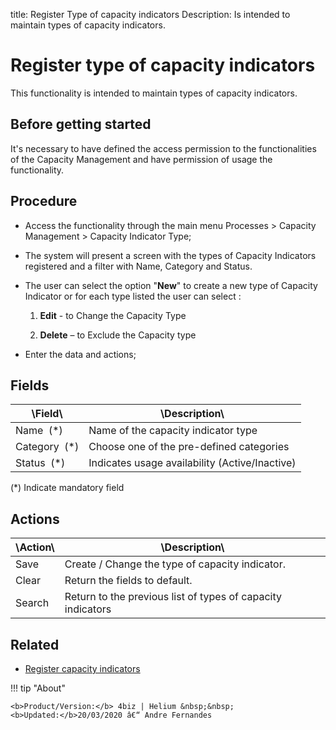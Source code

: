 title: Register Type of capacity indicators 
Description: Is intended to maintain types of capacity indicators. 
# Register type of capacity indicators 
This functionality is intended to maintain types of capacity indicators.

Before getting started
----------------------

It's necessary to have defined the access permission to the functionalities of the Capacity Management and have permission of usage the functionality.

Procedure
---------

-   Access the functionality through the main menu Processes \> Capacity Management \> Capacity Indicator Type;

-   The system will present a screen with the types of Capacity Indicators registered and a filter with Name, Category and Status.

-   The user can select the option "**New**" to create a new type of Capacity Indicator or for each type listed the user can select :

    1.  **Edit** - to Change the Capacity Type

    2.  **Delete** – to Exclude the Capacity type

-   Enter the data and actions;

Fields
------

| \Field\        | \Description\                                                                                |
|----------------|----------------------------------------------------------------------------------------------|
| Name  (\*)     | Name of the capacity indicator type                                                          |
| Category  (\*) | Choose one of the pre-defined categories                                                     |
| Status  (\*)   | Indicates usage availability (Active/Inactive)                                               |

(\*) Indicate mandatory field

Actions
-------

| \Action\   | \Description\                                               |
|------------|-------------------------------------------------------------|
| Save       | Create / Change the type of capacity indicator.             |
| Clear      | Return the fields to default.                               |
| Search     | Return to the previous list of types of capacity indicators |

Related
-------

- [Register capacity indicators](/en-us/4biz-helium/processes/capacity/use/register-capacity-indicators.html)

!!! tip "About"

    <b>Product/Version:</b> 4biz | Helium &nbsp;&nbsp;
    <b>Updated:</b>20/03/2020 â€“ Andre Fernandes


